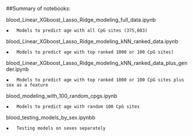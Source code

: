 ##Summary of notebooks:


blood\_Linear\_XGboost\_Lasso\_Ridge\_modeling\_full\_data.ipynb

	▪	Models to predict age with all CpG sites (375,603) 

blood\_Linear\_XGboost\_Lasso\_Ridge\_modeling\_kNN\_ranked\_data.ipynb

	▪	Models to predict age with top ranked 1000 or 100 CpG sites) 

blood\_Linear\_XGboost\_Lasso\_Ridge\_modeling\_kNN\_ranked\_data\_plus\_gender.ipynb

	▪	Models to predict age with top ranked 1000 or 100 CpG sites plus sex as a feature 

blood\_modeling\_with\_100\_random\_cpgs.ipynb

	▪	Models to predict age with random 100 CpG sites 

blood\_testing\_models\_by\_sex.ipynbb

	▪	Testing models on sexes separately



